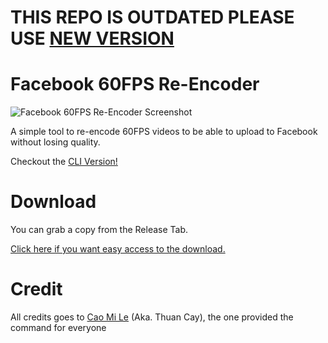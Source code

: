 # THIS REPO IS OUTDATED PLEASE USE [NEW VERSION](https://github.com/JinPots/fb60fps-neutralino) 

# Facebook 60FPS Re-Encoder
![Facebook 60FPS Re-Encoder Screenshot](assets/preview.png)

A simple tool to re-encode 60FPS videos to be able to upload to Facebook without losing quality.

Checkout the [CLI Version!](https://github.com/jinpots/fb60fps-cli)


# Download
You can grab a copy from the Release Tab.

[Click here if you want easy access to the download.](https://github.com/JinPots/Facebook60FPS-Re-Encoder/releases/)

# Credit
All credits goes to [Cao Mi Le](https://osu.ppy.sh/users/10910765) (Aka. Thuan Cay), the one provided the command for everyone
